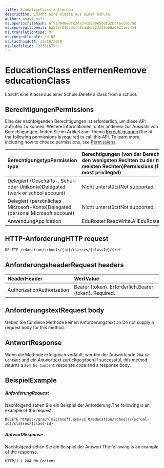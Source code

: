 ```yaml
---
title: EducationClass entfernen
description: Löscht eine Klasse aus einer Schule.
author: mmast-msft
ms.openlocfilehash: 6f917946e0fc24a34c5560e5b01a2bd4acca030d
ms.sourcegitcommit: 6a82bf240a3cfc0baabd227349e08a08311e3d44
ms.translationtype: MT
ms.contentlocale: de-DE
ms.lasthandoff: 12/18/2018
ms.locfileid: "27331577"
---
```

# <a name="remove-educationclass"></a><span data-ttu-id="8aba1-103">EducationClass entfernen</span><span class="sxs-lookup"><span data-stu-id="8aba1-103">Remove educationClass</span></span>

<span data-ttu-id="8aba1-104">Löscht eine Klasse aus einer Schule.</span><span class="sxs-lookup"><span data-stu-id="8aba1-104">Delete a class from a school.</span></span>

## <a name="permissions"></a><span data-ttu-id="8aba1-105">Berechtigungen</span><span class="sxs-lookup"><span data-stu-id="8aba1-105">Permissions</span></span>
<span data-ttu-id="8aba1-p101">Eine der nachfolgenden Berechtigungen ist erforderlich, um diese API aufrufen zu können. Weitere Informationen, unter anderem zur Auswahl von Berechtigungen, finden Sie im Artikel zum Thema [Berechtigungen](/graph/permissions-reference).</span><span class="sxs-lookup"><span data-stu-id="8aba1-p101">One of the following permissions is required to call this API. To learn more, including how to choose permissions, see [Permissions](/graph/permissions-reference).</span></span>

|<span data-ttu-id="8aba1-108">Berechtigungstyp</span><span class="sxs-lookup"><span data-stu-id="8aba1-108">Permission type</span></span>      | <span data-ttu-id="8aba1-109">Berechtigungen (von der Berechtigung mit den wenigsten Rechten zu der mit den meisten Rechten)</span><span class="sxs-lookup"><span data-stu-id="8aba1-109">Permissions (from least to most privileged)</span></span>              |
|:--------------------|:---------------------------------------------------------|
|<span data-ttu-id="8aba1-110">Delegiert (Geschäfts-, Schul- oder Unikonto)</span><span class="sxs-lookup"><span data-stu-id="8aba1-110">Delegated (work or school account)</span></span> |  <span data-ttu-id="8aba1-111">Nicht unterstützt</span><span class="sxs-lookup"><span data-stu-id="8aba1-111">Not supported.</span></span>  |
|<span data-ttu-id="8aba1-112">Delegiert (persönliches Microsoft-Konto)</span><span class="sxs-lookup"><span data-stu-id="8aba1-112">Delegated (personal Microsoft account)</span></span> |  <span data-ttu-id="8aba1-113">Nicht unterstützt</span><span class="sxs-lookup"><span data-stu-id="8aba1-113">Not supported.</span></span>  |
|<span data-ttu-id="8aba1-114">Anwendung</span><span class="sxs-lookup"><span data-stu-id="8aba1-114">Application</span></span> | <span data-ttu-id="8aba1-115">EduRoster.ReadWrite.All</span><span class="sxs-lookup"><span data-stu-id="8aba1-115">EduRoster.ReadWrite.All</span></span> | 

## <a name="http-request"></a><span data-ttu-id="8aba1-116">HTTP-Anforderung</span><span class="sxs-lookup"><span data-stu-id="8aba1-116">HTTP request</span></span>
<!-- { "blockType": "ignored" } -->
```http
DELETE /education/schools/{id}/classes/{classId}/$ref
```
## <a name="request-headers"></a><span data-ttu-id="8aba1-117">Anforderungsheader</span><span class="sxs-lookup"><span data-stu-id="8aba1-117">Request headers</span></span>
| <span data-ttu-id="8aba1-118">Header</span><span class="sxs-lookup"><span data-stu-id="8aba1-118">Header</span></span>       | <span data-ttu-id="8aba1-119">Wert</span><span class="sxs-lookup"><span data-stu-id="8aba1-119">Value</span></span> |
|:---------------|:--------|
| <span data-ttu-id="8aba1-120">Authorization</span><span class="sxs-lookup"><span data-stu-id="8aba1-120">Authorization</span></span>  | <span data-ttu-id="8aba1-p102">Bearer {token}. Erforderlich.</span><span class="sxs-lookup"><span data-stu-id="8aba1-p102">Bearer {token}. Required.</span></span>  |

## <a name="request-body"></a><span data-ttu-id="8aba1-123">Anforderungstext</span><span class="sxs-lookup"><span data-stu-id="8aba1-123">Request body</span></span>
<span data-ttu-id="8aba1-124">Geben Sie für diese Methode keinen Anforderungstext an.</span><span class="sxs-lookup"><span data-stu-id="8aba1-124">Do not supply a request body for this method.</span></span>


## <a name="response"></a><span data-ttu-id="8aba1-125">Antwort</span><span class="sxs-lookup"><span data-stu-id="8aba1-125">Response</span></span>
<span data-ttu-id="8aba1-126">Wenn die Methode erfolgreich verläuft, werden der Antwortcode `204 No Content` und ein Antworttext zurückgegeben.</span><span class="sxs-lookup"><span data-stu-id="8aba1-126">If successful, this method returns a `204 No Content` response code and a response body.</span></span>

## <a name="example"></a><span data-ttu-id="8aba1-127">Beispiel</span><span class="sxs-lookup"><span data-stu-id="8aba1-127">Example</span></span>
##### <a name="request"></a><span data-ttu-id="8aba1-128">Anforderung</span><span class="sxs-lookup"><span data-stu-id="8aba1-128">Request</span></span>
<span data-ttu-id="8aba1-129">Nachfolgend sehen Sie ein Beispiel der Anforderung.</span><span class="sxs-lookup"><span data-stu-id="8aba1-129">The following is an example of the request.</span></span>
<!-- {
  "blockType": "request",
  "name": "create_educationclass_from_educationschool"
}-->
```http
DELETE https://graph.microsoft.com/v1.0/education/schools/{school-id}/classes/{class-id}
```

##### <a name="response"></a><span data-ttu-id="8aba1-130">Antwort</span><span class="sxs-lookup"><span data-stu-id="8aba1-130">Response</span></span>
<span data-ttu-id="8aba1-131">Nachfolgend sehen Sie ein Beispiel der Antwort.</span><span class="sxs-lookup"><span data-stu-id="8aba1-131">The following is an example of the response.</span></span> 

<!-- {
  "blockType": "response",
  "truncated": true,
  "@odata.type": "microsoft.graph.educationClass"
} -->
```http
HTTP/1.1 204 No Content
```

<!-- uuid: 8fcb5dbc-d5aa-4681-8e31-b001d5168d79
2015-10-25 14:57:30 UTC -->
<!-- {
  "type": "#page.annotation",
  "description": "Create educationClass",
  "keywords": "",
  "section": "documentation",
  "tocPath": ""
}-->